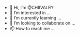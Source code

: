 - 👋 Hi, I’m @CHIIVALRY
- 👀 I’m interested in ...
- 🌱 I’m currently learning ...
- 💞️ I’m looking to collaborate on ...
- 📫 How to reach me ...

<!---
CHIIVALRY/CHIIVALRY is a ✨ special ✨ repository because its `README.md` (this file) appears on your GitHub profile.
You can click the Preview link to take a look at your changes.
--->
